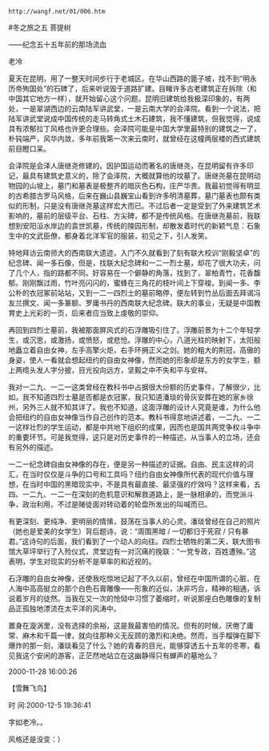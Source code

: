 `http://wangf.net/01/006.htm`


#冬之旅之五 菩提树

——纪念五十五年前的那场流血


老冷


 夏天在昆明，用了一整天时间步行于老城区。在华山西路的篦子坡，找不到“明永历帝殉国处”的石碑了，后来听说毁于道路扩建。目睹许多古老建筑正在拆除（和中国其它地方一样），就开始留心这个问题。昆明旧建筑给我极深印象的，有两处，一是翠湖西边的云南陆军讲武堂，一是云南大学的会泽院。看到一个说法，把陆军讲武堂说成中国传统的走马转角式土木石建筑，我不懂建筑，但我觉得，说成具有浓郁拉丁风格也许更合理些。会泽院可能是中国大学里最特别的建筑之一了，朴钝端严，风华内敛，多年前我第一次来云南时，就曾经在这幢两层楼的西式建筑前目瞪口呆。 

会泽院是会泽人唐继尧修建的。因护国运动而著名的唐继尧，在昆明留有许多印记，最具有建筑史意义的，除了会泽院，大概就算他的坟墓了。唐继尧墓在昆明动物园的山坡上，墓门和墓表是极整齐的暗灰色石构，庄严华贵。我最初觉得有明显的古希腊古罗马风格，后来在巍山县巍宝山看到许多明清墓葬，墓门墓表也颇有类似的形制，只是没有唐继尧墓这样宏大而已。不过后者一定是受到了外来建筑艺术影响的，墓前的层级平台、石柱、方尖碑，都不是传统风格。在唐继尧墓前，我联想到安阳洹水岸边的袁世凯墓，传统的陵园形制，却散发着时代的新颖气息：石象生中的文武臣僚，都身着北洋军官的服装，初见之下，引人发笑。 

特地拜访云南师大的西南联大遗迹，入门不久就看到了刻有联大校训“刚毅坚卓”的纪念碑、闻一多石像，但是，找联大纪念碑和一二一烈士墓，却花了很大功夫，问了几个人，指的路都不同。好容易在一个僻静的角落，找到了，翠柏青竹，花香馥郁。刚刚飘过雨，竹叶亮闪闪的，蜜蜂在三角花的枝叶间上下穿梭。到闻一多、李公朴的衣冠冢前站站，又到一二一四烈士的墓前略停，便左转到竹丛后面去拜谒冯友兰撰文、闻一多篆额、罗庸书丹的西南联大纪念碑。联大的事业，无疑是中国教育史上光彩的一页，后来者应当致上虔敬的崇仰。 

再回到四烈士墓前，我被那面屏风式的石浮雕吸引住了。浮雕前景为十二个年轻学生，或沉思，或激扬，或愤怒，或悲怆。浮雕的中心，八道光柱的映射下，太阳般地矗立着自由女神，左手高擎火炬，右手环拥正义之剑。她的粗大的荆冠，高傲的身姿，使人一看就会想起纽约的自由女神像，然而她的形象却是东方的女学生，额上两绺头发人字分披，目光投向远方，坚毅之中不失和平与安祥。 

我对一二九、一二一这类曾经在教科书中占据很大份额的历史事件，了解很少，比如，我不知道四烈士墓是否都是衣冠冢，我只知道潘琰的骨灰安葬在她的家乡徐州，另外三人就不知其详了。我也不知道，这面浮雕的设计人究竟是谁，为什么他会把纽约的自由女神像当作自己创作的范本。教科书得意地讲述着，一二九、一二一这样壮烈的学生运动，都是中共地下组织的成果，因而也是国共两党争权斗争中的重要环节。可是我觉得，这只是对历史事件的一种描述，从当事人的立场，还会有另外的描述。 

一二一纪念碑自由女神像的存在，便是另一种描述的证据。自由、民主这样的词汇，在当时仅仅是斗争的口号和工具吗？纽约自由女神像所代表的现代价值与理想，在当时中国的黑暗现实中，不是具有最直接、最坚强的疗效吗？这样来看，五四、一二九、一二一在深刻的危机意识和解救道路上，是一脉相承的，而党派斗争，政治利用，不过是赌徒面对转动着的轮盘所发出的叫喊而已。 

有更深刻、更纯净、更明丽的情愫，鼓荡在当事人的心灵。潘琰曾经在自己的照片（她也是爱美的女学生）背后题诗，说：“周围黑暗 / 一切都归于死寂 / 只有暴君。”这诗句的后面，我们看到了一个动人的向往。四烈士牺牲的第二天，联大图书馆大草坪举行了入殓仪式，灵堂边有一对沉痛的挽联：“一党专政，百姓遭殃。”这表明，学生对现实的分析不是草率的和近视的。 

石浮雕的自由女神像，还使我吃惊地记起了不久以前，曾经在中国所谓的心脏、在人海中高高挺立的那个白色石膏雕像——形象的近似，决非巧合，精神的相通，诉说着岁月的徒然。当我在又一次的怆恸中习惯了萎缩时，听说那座白色雕像的复制品正孤独地漂流在太平洋的风涛中。 

置身在漩涡里，没有选择的余裕，这是我最害怕的情况。但有的时候，厌倦了庸常、麻木和千篇一律，就向往那种义无反顾的激烈和决绝。然而，当手榴弹在脚下爆炸的那一刻，潘琰看见了什么？她的青春的目光，能够穿透五十五年的冬寒，看见我这个安闲的游客，正茫然地站立在这幽静得只有蝉声的墓地么？ 


 2000-11-28 16:00:26


【雪舞飞鸟】

时 间:2000-12-5 19:36:41

字如老冷。。 

风格还是没变：） 